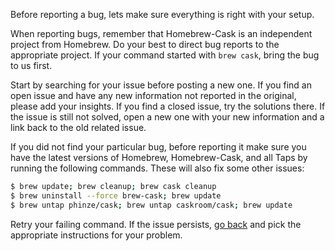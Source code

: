 Before reporting a bug, lets make sure everything is right with your setup.

When reporting bugs, remember that Homebrew-Cask is an independent project from Homebrew. Do your best to direct bug reports to the appropriate project. If your command started with `brew cask`, bring the bug to us first.

Start by searching for your issue before posting a new one. If you find an open issue and have any new information not reported in the original, please add your insights. If you find a closed issue, try the solutions there. If the issue is still not solved, open a new one with your new information and a link back to the old related issue.

If you did not find your particular bug, before reporting it make sure you have the latest versions of Homebrew, Homebrew-Cask, and all Taps by running the following commands. These will also fix some other issues:

```bash
$ brew update; brew cleanup; brew cask cleanup
$ brew uninstall --force brew-cask; brew update
$ brew untap phinze/cask; brew untap caskroom/cask; brew update
```

Retry your failing command. If the issue persists, [go back](../../README.md#reporting-bugs) and pick the appropriate instructions for your problem.
